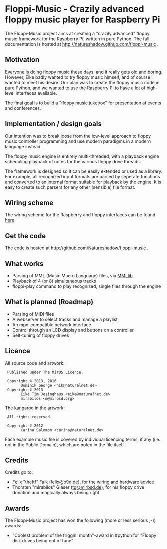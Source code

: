 Floppi-Music - Crazily advanced floppy music player for Raspberry Pi
====================================================================

The Floppi-Music project aims at creating a "crazily advanced" floppy
music framework for the Raspberry Pi, written in pure Python. The full
documentation is hosted at http://natureshadow.github.com/floppi-music .

Motivation
----------

Everyone is doing floppy music these days, and it really gets old and
boring. However, Eike badly wanted to try floppy music himself, and of
course I wanted to meet his desire. Our plan was to create the floppy
music code in pure Python, and we wanted to use the Raspberry Pi to have
a lot of high-level interfaces available.

The final goal is to build a "floppy music jukebox" for presentation at
events and conferences.

Implementation / design goals
-----------------------------

Our intention was to break loose from the low-level approach to floppy
music controller programming and use modern paradigms in a modern
language instead.

The floppy music engine is entirely multi-threaded, with a playback
engine scheduling playback of notes for the various floppy drive
threads.

The framework is designed so it can be easily extended or used as a
library. For example, all recognized input formats are parsed by
seperate functions and converted to an internal format suitable for
playback by the engine. It is easy to create such parsers for any other
(sensible) file format.

Wiring scheme
-------------

The wiring scheme for the Raspberry and floppy interfaces can be found
[here](wiring_8md_source.html).

Get the code
------------

The code is hosted at http://github.com/Natureshadow/floppi-music .

What works
----------

 * Parsing of MML (Music Macro Language) files, via [MMLlib](https://github.com/Natureshadow/mmllib)
 * Playback of 4 (or 8) simultaneous tracks
 * floppi-play command to play recognized, single files through the engine

What is planned (Roadmap)
-------------------------

 * Parsing of MIDI files
 * A webserver to select tracks and manage a playlist
 * An mpd-compatible network interface
 * Control through an LCD display and buttons on a controller
 * Self-tuning of floppy drives

Licence
-------

All source code and artwork:

```
 Published under The MirOS Licence.

 Copyright © 2013, 2016
       Dominik George <nik@naturalnet.de>
 Copyright © 2013
       Eike Tim Jesinghaus <eike@naturalnet.de>
       mirabilos <m@mirbsd.org>
```

The kangaroo in the artwork:

```
 All rights reserved.

 Copyright © 2012
       Carina Salomon <carina@naturalnet.de>
```

Each example music file is covered by individual licencing terms, if
any (i.e. not in the Public Domain), which are noted in the file itself.

Credits
-------

Credits go to:

 * Felix "theftf" Falk (felix@b9d.de), for the wiring and hardware advice
 * Thorsten "mirabilos" Glaser (tg@mirbsd.de), for his floppy drive donation
   and magically always being right

Awards
------

The Floppi-Music project has won the following (more or less serious
;-)) awards:

 * "Coolest problem of the friggin' month"-award in #python for
   "Floppy disk drives being out of tune"
